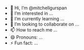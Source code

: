 - 👋 Hi, I’m @mitchellgurspan
- 👀 I’m interested in ...
- 🌱 I’m currently learning ...
- 💞️ I’m looking to collaborate on ...
- 📫 How to reach me ...
- 😄 Pronouns: ...
- ⚡ Fun fact: ...

<!---
mitchellgurspan/mitchellgurspan is a ✨ special ✨ repository because its `README.md` (this file) appears on your GitHub profile.
You can click the Preview link to take a look at your changes.
--->
